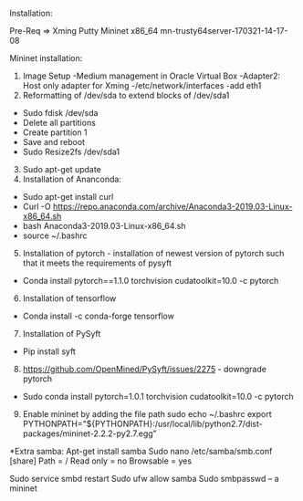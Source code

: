 Installation:

Pre-Req =>
Xming
Putty
Mininet x86_64 mn-trusty64server-170321-14-17-08

Mininet installation:
1.	Image Setup
-Medium management in Oracle Virtual Box
-Adapter2: Host only adapter for Xming
	-/etc/network/interfaces
		-add eth1
2.	Reformatting of /dev/sda to extend blocks of /dev/sda1
-	Sudo fdisk /dev/sda
-	Delete all partitions
-	Create partition 1
-	Save and reboot
-	Sudo Resize2fs /dev/sda1
3.	Sudo apt-get update
4.	Installation of Ananconda:
-	Sudo apt-get install curl
-	Curl -O https://repo.anaconda.com/archive/Anaconda3-2019.03-Linux-x86_64.sh
-	bash Anaconda3-2019.03-Linux-x86_64.sh
-	source ~/.bashrc
5.	Installation of pytorch - installation of newest version of pytorch such that it meets the requirements of pysyft
-	Conda install pytorch==1.1.0 torchvision cudatoolkit=10.0 -c pytorch
6.	Installation of tensorflow
-	Conda install -c conda-forge tensorflow
7.	Installation of PySyft
-	Pip install syft
8.	https://github.com/OpenMined/PySyft/issues/2275 - downgrade pytorch
-	Sudo conda install pytorch=1.0.1 torchvision cudatoolkit=10.0 -c pytorch
9.	Enable mininet by adding the file path
	sudo echo ~/.bashrc export PYTHONPATH="${PYTHONPATH}:/usr/local/lib/python2.7/dist-packages/mininet-2.2.2-py2.7.egg"
	
*Extra samba:
Apt-get install samba
Sudo nano /etc/samba/smb.conf
[share]
Path = /
Read only = no
Browsable  = yes

Sudo service smbd restart
Sudo ufw allow samba
Sudo smbpasswd – a mininet
